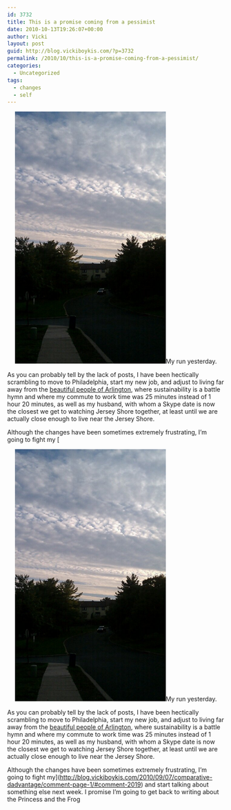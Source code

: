 ```yaml
---
id: 3732
title: This is a promise coming from a pessimist
date: 2010-10-13T19:26:07+00:00
author: Vicki
layout: post
guid: http://blog.vickiboykis.com/?p=3732
permalink: /2010/10/this-is-a-promise-coming-from-a-pessimist/
categories:
  - Uncategorized
tags:
  - changes
  - self
---
```

<p style="text-align: center;">
  <a href="https://raw.githubusercontent.com/veekaybee/wlb/gh-pages/assets/images/2010/10/wpid-IMAG0407.jpg"><img class="aligncenter size-full wp-image-3733" title="wpid-IMAG0407.jpg" src="https://raw.githubusercontent.com/veekaybee/wlb/gh-pages/assets/images/2010/10/wpid-IMAG0407.jpg" alt="" width="350" height="583" /></a>My run yesterday.
</p>

As you can probably tell by the lack of posts, I have been hectically scrambling to move to Philadelphia, start my new job, and adjust to living far away from the [beautiful people of Arlington](http://blog.vickiboykis.com/2010/09/13/blogging-with-integrity-i-hate-small-talk/), where sustainability is a battle hymn and where my commute to work time was 25 minutes instead of 1 hour 20 minutes, as well as my husband, with whom a Skype date is now the closest we get to watching Jersey Shore together, at least until we are actually close enough to live near the Jersey Shore.

Although the changes have been sometimes extremely frustrating, I&#8217;m going to fight my [<p style="text-align: center;">
  <a href="https://raw.githubusercontent.com/veekaybee/wlb/gh-pages/assets/images/2010/10/wpid-IMAG0407.jpg"><img class="aligncenter size-full wp-image-3733" title="wpid-IMAG0407.jpg" src="https://raw.githubusercontent.com/veekaybee/wlb/gh-pages/assets/images/2010/10/wpid-IMAG0407.jpg" alt="" width="350" height="583" /></a>My run yesterday.
</p>

As you can probably tell by the lack of posts, I have been hectically scrambling to move to Philadelphia, start my new job, and adjust to living far away from the [beautiful people of Arlington](http://blog.vickiboykis.com/2010/09/13/blogging-with-integrity-i-hate-small-talk/), where sustainability is a battle hymn and where my commute to work time was 25 minutes instead of 1 hour 20 minutes, as well as my husband, with whom a Skype date is now the closest we get to watching Jersey Shore together, at least until we are actually close enough to live near the Jersey Shore.

Although the changes have been sometimes extremely frustrating, I&#8217;m going to fight my](http://blog.vickiboykis.com/2010/09/07/comparative-dadvantage/comment-page-1/#comment-2019) and start talking about something else next week. I promise I&#8217;m going to get back to writing about the Princess and the Frog